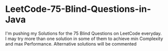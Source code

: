 # LeetCode-75-Blind-Questions-in-Java
I'm pushing my Solutions for the 75 Blind Questions on LeetCode everyday. I may try more than one solution in some of them to achieve min Complexity and max Performance. Alternative solutions will be commented
